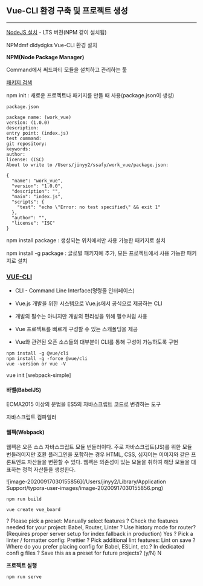 

## Vue-CLI 환경 구축 및 프로젝트 생성

***

[NodeJS 설치](https://nodejs.org/ko/) - LTS 버전(NPM 같이 설치됨)

NPMdmf dldydgks Vue-CLI 환경 설치



**NPM(Node Package Manager)**

Command에서 써드파티 모듈을 설치하고 관리하는 툴



[패키지 검색](https://www.npmjs.com)

npm init : 새로운 프로젝트나 패키지를 만들 때 사용(package.json이 생성)

`package.json`

```
package name: (work_vue)
version: (1.0.0)
description:
entry point: (index.js)
test command:
git repository:
keywords:
author:
license: (ISC)
About to write to /Users/jinyy2/ssafy/work_vue/package.json:

{
  "name": "work_vue",
  "version": "1.0.0",
  "description": "",
  "main": "index.js",
  "scripts": {
    "test": "echo \"Error: no test specified\" && exit 1"
  },
  "author": "",
  "license": "ISC"
}
```

npm install package : 생성되는 위치에서만 사용 가능한 패키지로 설치

npm install -g package : 글로벌 패키지에 추가, 모든 프로젝트에서 사용 가능한 패키지로 설치



### [VUE-CLI](https://cli.vuejs.org/)

- CLI - Command Line Interface(명령줄 인터페이스)

- Vue.js 개발을 위한 시스템으로 Vue.js에서 공식으로 제공하는 CLI

- 개발의 필수는 아니지만 개발의 편리성을 위해 필수처럼 사용

- Vue 프로젝트를 빠르게 구성할 수 있는 스캐폴딩을 제공

- Vue와 관련된 오픈 소스들의 대부분이 CLI를 통해 구성이 가능하도록 구현



```
npm install -g @vue/cli
npm install -g -force @vue/cli
vue -version or vue -V
```





vue init [webpack-simple]



#### 바벨(BabelJS)

ECMA2015 이상의 문법을 ES5의 자바스크립트 코드로 변경하는 도구 

자바스크립트 컴파일러



#### 웹팩(Webpack)

웹팩은 오픈 소스 자바스크립트 모듈 번들러이다. 주로 자바스크립트(JS)를 위한 모듈 번들러이지만 호환 플러그인을 포함하는 경우 HTML, CSS, 심지어는 이미지와 같은 프론트엔드 자산들을 변환할 수 있다. 웹팩은 의존성이 있는 모듈을 취하여 해당 모듈을 대표하는 정적 자산들을 생성한다.



![image-20200917030155856](/Users/jinyy2/Library/Application Support/typora-user-images/image-20200917030155856.png)



``` 
npm run build
```





```
vue create vue_board
```

? Please pick a preset: Manually select features
? Check the features needed for your project: Babel, Router, Linter
? Use history mode for router? (Requires proper server setup for index fallback
in production) Yes
? Pick a linter / formatter config: Prettier
? Pick additional lint features: Lint on save
? Where do you prefer placing config for Babel, ESLint, etc.? In dedicated confi
g files
? Save this as a preset for future projects? (y/N) N



**프로젝트 실행** 

```
npm run serve
```

